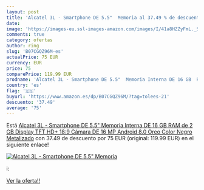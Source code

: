 ```yaml
---
layout: post
title: 'Alcatel 3L - Smartphone DE 5.5"  Memoria al 37.49 % de descuento'
date: 
image: 'https://images-eu.ssl-images-amazon.com/images/I/41a8HZZyFmL._SL200_.jpg'
comments: true
category: ofertas
author: ring
slug: 'B07CGQZ96M-es'
actualPrice: 75 EUR
currency: EUR
price: 75
comparePrice: 119.99 EUR
prodname: 'Alcatel 3L - Smartphone DE 5.5"  Memoria Interna DE 16 GB  RAM de 2 GB  Display TFT HD+ 18:9  Cámara DE 16 MP  Android 8.0  Oreo    Color Negro Metalizado'
country: 'es'
flag: '🇪🇸'
buyurl: 'https://www.amazon.es/dp/B07CGQZ96M/?tag=tolees-21'
descuento: '37.49'
average: '75'
---
```


Está [Alcatel 3L - Smartphone DE 5.5"  Memoria Interna DE 16 GB  RAM de 2 GB  Display TFT HD+ 18:9  Cámara DE 16 MP  Android 8.0  Oreo    Color Negro Metalizado](https://www.amazon.es/dp/B07CGQZ96M/?tag=tolees-21) con 37.49 de descuento por 75 EUR (original: 119.99 EUR) en el siguiente enlace!

[![Alcatel 3L - Smartphone DE 5.5"  Memoria](https://images-eu.ssl-images-amazon.com/images/I/41a8HZZyFmL._SL200_.jpg)](https://www.amazon.es/dp/B07CGQZ96M/?tag=tolees-21)

ℹ️:


[Ver la oferta!!](https://www.amazon.es/dp/B07CGQZ96M/?tag=tolees-21)
